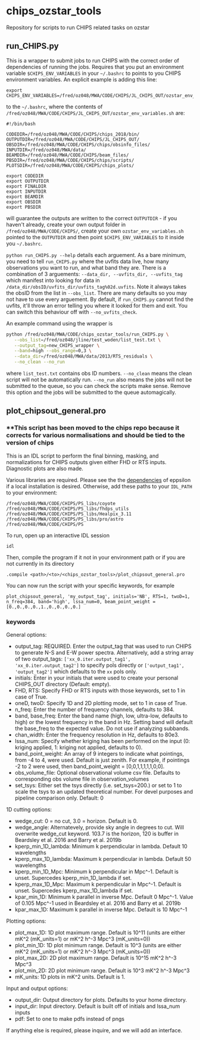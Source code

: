 # chips_ozstar_tools
Repository for scripts to run CHIPS related tasks on ozstar

## run_CHIPS.py
This is a wrapper to submit jobs to run CHIPS with the correct order of dependencies of running the jobs. Requires that you put an environment variable `$CHIPS_ENV_VARIABLES` in your `~/.bashrc` to points to you CHIPS environment variables. An explicit example is adding this line:

```
export CHIPS_ENV_VARIABLES=/fred/oz048/MWA/CODE/CHIPS/JL_CHIPS_OUT/ozstar_env_variables.sh
```
to the `~/.bashrc`, where the contents of `/fred/oz048/MWA/CODE/CHIPS/JL_CHIPS_OUT/ozstar_env_variables.sh` are:

```
#!/bin/bash

CODEDIR=/fred/oz048/MWA/CODE/CHIPS/chips_2018/bin/
OUTPUTDIR=/fred/oz048/MWA/CODE/CHIPS/JL_CHIPS_OUT/
OBSDIR=/fred/oz048/MWA/CODE/CHIPS/chips/obsinfo_files/
INPUTDIR=/fred/oz048/MWA/data/
BEAMDIR=/fred/oz048/MWA/CODE/CHIPS/beam_files/
PBSDIR=/fred/oz048/MWA/CODE/CHIPS/chips/scripts/
PLOTSDIR=/fred/oz048/MWA/CODE/CHIPS/chips_plots/

export CODEDIR
export OUTPUTDIR
export FINALDIR
export INPUTDIR
export BEAMDIR
export OBSDIR
export PBSDIR
```
will guarantee the outputs are written to the correct `OUTPUTDIR` - if you haven't already, create your own output folder in `/fred/oz048/MWA/CODE/CHIPS/`, create your own `ozstar_env_variables.sh` pointed to the `OUTPUTDIR` and then point `$CHIPS_ENV_VARIABLES` to it inside you `~/.bashrc`.

`python run_CHIPS.py --help` details each arguement. As a bare minimum, you need to tell `run_CHIPS.py` where the uvfits data live, how many observations you want to run, and what band they are. There is a combination of 3 arguements: `--data_dir, --uvfits_dir, --uvfits_tag` which manifest into looking for data in `/data_dir/obsID/uvfits_dir/uvfits_tag%02d.uvfits`.  Note it always takes the obsID from the list in `--obs_list`. There are many defaults so you may not have to use every arguement. By default, if `run_CHIPS.py` cannot find the uvfits, it'll throw an error telling you where it looked for them and exit. You can switch this behaviour off with `--no_uvfits_check`.

An example command using the wrapper is

```sh
python /fred/oz048/MWA/CODE/chips_ozstar_tools/run_CHIPS.py \
   --obs_list=/fred/oz048/jline/test_woden/list_test.txt \
   --output_tag=new_CHIPS_wrapper \
   --band=high --obs_range=0,3 \
   --data_dir=/fred/oz048/MWA/data/2013/RTS_residuals \
   --no_clean --no_run
```
where `list_test.txt` contains obs ID numbers. `--no_clean` means the clean script will not be automatically run. `--no_run` also means the jobs will not be submitted to the queue, so you can check the scripts make sense. Remove this option and the jobs will be submitted to the queue automagically.



## plot_chipsout_general.pro  

### **This script has been moved to the chips repo because it corrects for various normalisations and should be tied to the version of chips

This is an IDL script to perform the final binning, masking, and normalizations for CHIPS outputs given either FHD or RTS inputs. Diagnostic plots are also made.

Various libraries are required. Please see the the [dependencies](https://github.com/EoRImaging/eppsilon#dependencies) of eppsilon if a local installation is desired. Otherwise, add these paths to your `IDL_PATH` to your environment:
```
/fred/oz048/MWA/CODE/CHIPS/PS_libs/coyote
/fred/oz048/MWA/CODE/CHIPS/PS_libs/fhdps_utils
/fred/oz048/MWA/CODE/CHIPS/PS_libs/Healpix_3.11
/fred/oz048/MWA/CODE/CHIPS/PS_libs/pro/astro
/fred/oz048/MWA/CODE/CHIPS/PS
```

To run, open up an interactive IDL session   
```
idl
```

Then, compile the program if it not in your environment path or if you are not currently in its directory  
```
.compile <path>/<to>/<chips_ozstar_tools>/plot_chipsout_general.pro
```

You can now run the script with your specific keywords, for example   
```
plot_chipsout_general, 'my_output_tag', initials='NB', RTS=1, twoD=1, n_freq=384, band='high', lssa_num=0, beam_point_weight = [0.,0.,0.,0.,1.,0.,0.,0.,0.]
```

### keywords

General options:   
* output_tag: REQUIRED. Enter the output_tag that was used to run CHIPS to generate N-S and E-W power spectra. Alternatively, add a string array of two output_tags: `['xx_0.iter.output_tag1', 'xx_0.iter.output_tag2']` to specify pols directly or `['output_tag1', 'output_tag2']` which defaults to the `xx` pols only.
* initials: Enter in your initials that were used to create your personal CHIPS_OUT directory (Default: empty).   
* FHD, RTS: Specify FHD or RTS inputs with those keywords, set to 1 in case of True.   
* oneD, twoD: Specify 1D and 2D plotting mode, set to 1 in case of True.   
* n_freq: Enter the number of frequency channels, defaults to 384.   
* band, base_freq: Enter the band name (high, low, ultra-low, defaults to high) or the lowest frequency in the band in Hz. Setting band will default the base_freq to the expected value. Do not use if analyzing subbands.   
* chan_width: Enter the frequency resolution in Hz, defaults to 80e3.   
* lssa_num: Specify whether kriging has been performed on the input (0: kriging applied, 1: kriging not applied, defaults to 0).   
* band_point_weight: An array of 9 integers to indicate what pointings, from -4 to 4, were used. Default is just zenith. For example, if pointings -2 to 2 were used, then band_point_weight = [0,0,1,1,1,1,1,0,0].  
* obs_volume_file: Optional observational volume csv file. Defaults to corresponding obs volume file in observation_volumes
* set_tsys: Either set the tsys directly (i.e. set_tsys=200.) or set to 1 to scale the tsys to an updated theoretical number. For devel purposes and pipeline comparison only. Default: 0

1D cutting options:    
* wedge_cut: 0 = no cut, 3.0 = horizon. Default is 0.   
* wedge_angle: Alternatevely, provide sky angle in degrees to cut. Will overwrite wedge_cut keyword. 103.7 is the horizon, 120 is buffer in Beardsley et al. 2016 and Barry et al. 2019b 
* kperp_min_1D_lambda: Minimum k perpendicular in lambda. Default 10 wavelengths
* kperp_max_1D_lambda: Maximum k perpendicular in lambda. Default 50 wavelengths
* kperp_min_1D_Mpc: Minimum k perpendicular in Mpc^-1. Default is unset. Supercedes kperp_min_1D_lambda if set.
* kperp_max_1D_Mpc: Maximum k perpendicular in Mpc^-1. Default is unset. Supercedes kperp_max_1D_lambda if set.
* kpar_min_1D: Minimum k parallel in inverse Mpc. Default 0 Mpc^-1. Value of 0.105 Mpc^-1 used in Beardsley et al. 2016 and Barry et al. 2019b   
* kpar_max_1D: Maximum k parallel in inverse Mpc. Default is 10 Mpc^-1    

Plotting options:
* plot_max_1D: 1D plot maximum range. Default is 10^11 (units are either mK^2 (mK_units=1) or mK^2 h^-3 Mpc^3 (mK_units=0))
* plot_min_1D: 1D plot minimum range. Default is 10^3 (units are either mK^2 (mK_units=1) or mK^2 h^-3 Mpc^3 (mK_units=0))
* plot_max_2D: 2D plot maximum range. Default is 10^15 mK^2 h^-3 Mpc^3
* plot_min_2D: 2D plot minimum range. Default is 10^3 mK^2 h^-3 Mpc^3
* mK_units: 1D plots in mK^2 units. Default is 1.

Input and output options:    
* output_dir: Output directory for plots. Defaults to your home directory.
* input_dir: Input directory. Default is built off of initials and lssa_num inputs  
* pdf: Set to one to make pdfs instead of pngs   

If anything else is required, please inquire, and we will add an interface.
